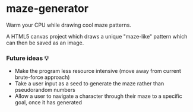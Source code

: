 # maze-generator
Warm your CPU while drawing cool maze patterns.

A HTML5 canvas project which draws a unique "maze-like" pattern which can then be saved as an image.

### Future ideas 💡

- Make the program less resource intensive (move away from current brute-force approach)
- Take a user input as a seed to generate the maze rather than pseudorandom numbers
- Allow a user to navigate a character through their maze to a specific goal, once it has generated
